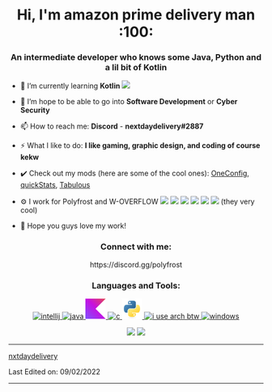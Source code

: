 
<h1 align="center">Hi, I'm amazon prime delivery man :100:</h1>
<h3 align="center">An intermediate developer who knows some Java, Python and a lil bit of Kotlin</h3>

- 🌱 I’m currently learning **Kotlin** <img height=20 src="https://upload.wikimedia.org/wikipedia/commons/3/37/Kotlin_Icon_2021.svg">

- 👯 I’m hope to be able to go into **Software Development** or **Cyber Security**

- 📫 How to reach me: **Discord** - **nextdaydelivery#2887**

- ⚡ What I like to do: **I like gaming, graphic design, and coding of course kekw**

- ✔️ Check out my mods (here are some of the cool ones): [OneConfig](https://github.com/Polyfrost/OneConfig), [quickStats](https://github.com/nxtdaydelivery/quickStats), [Tabulous](https://github.com/W-OVERFLOW/Tabulous)

- ⚙️ I work for Polyfrost and W-OVERFLOW <img height=20 src="https://avatars.githubusercontent.com/u/89405979?s=200&v=4">  <img height=20 src="https://avatars.githubusercontent.com/u/89405979?s=200&v=4">  <img height=20 src="https://avatars.githubusercontent.com/u/89405979?s=200&v=4">  <img height=20 src="https://avatars.githubusercontent.com/u/89405979?s=200&v=4">  <img height=20 src="https://avatars.githubusercontent.com/u/89405979?s=200&v=4">  <img height=20 src="https://avatars.githubusercontent.com/u/89405979?s=200&v=4"> (they very cool)

- 💝 Hope you guys love my work!

<h3 align="center">Connect with me:</h3>
<div align="center">
https://discord.gg/polyfrost
  
</div>

<h3 align="center">Languages and Tools:</h3>

<p align="center"> 
  <a href="https://www.jetbrains.com/idea/" target="_blank">
    <img src="https://upload.wikimedia.org/wikipedia/commons/thumb/9/9c/IntelliJ_IDEA_Icon.svg/2048px-IntelliJ_IDEA_Icon.svg.png" alt="intellij" width="40" height="40"/>
  </a>
  <a href="https://www.w3schools.com/java/" target="_blank"> 
    <img src="https://raw.githubusercontent.com/jmnote/z-icons/a0040ee40dfc50f40e9ee72e28bae1d24173d557/svg/java.svg" alt="java" width="40" height="40"/> 
  </a> 
  <a href="https://kotlinlang.org/" target"_blank">
    <img src="https://raw.githubusercontent.com/github/explore/4479d2a2c854198cb00160f8593519c14dc3b905/topics/kotlin/kotlin.png" alt="kotlin" width="40" height="40"/>
  </a>
  <a href="https://www.w3schools.com/c/" target="_blank"> 
    <img src="https://raw.githubusercontent.com/jmnote/z-icons/a0040ee40dfc50f40e9ee72e28bae1d24173d557/svg/c.svg" alt="c" width="40" height="40"/> 
  </a> 
  <a href="https://www.python.org" target="_blank"> 
    <img src="https://raw.githubusercontent.com/devicons/devicon/master/icons/python/python-original.svg" alt="python" width="40" height="40"/> 
  </a>  
  <a href="https://www.archlinux.org/" target="_blank"> 
    <img src="https://raw.githubusercontent.com/EgoistDeveloper/operating-system-logos/master/src/48x48/ARL.png" alt="i use arch btw" width="40" height="40"/> 
  </a> 
  <a href="https://www.microsoft.com/en-gb/software-download/windows11" target="_blank"> 
    <img src="https://raw.githubusercontent.com/gilbarbara/logos/9f0858601cc8543b51c8eea0722dbab4a7c7a1f9/logos/microsoft-windows.svg" alt="windows" width="40" height="40"/> 
  </a> 
</p>

<p align= "center">
  <img height= "150" src="https://github-readme-stats.vercel.app/api?username=nxtdaydelivery&theme=react&show_icons=true&include_all_commits=true" />
  <img height= "150" src="https://github-readme-stats.vercel.app/api/top-langs/?username=nxtdaydelivery&theme=react&layout=compact" />
</p>

------

[nxtdaydelivery](https://github.com/nxtdaydelivery)

Last Edited on: 09/02/2022
****
